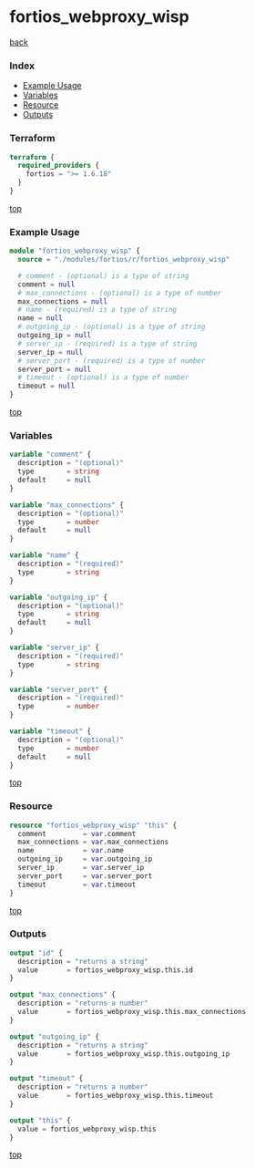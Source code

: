 # fortios_webproxy_wisp

[back](../fortios.md)

### Index

- [Example Usage](#example-usage)
- [Variables](#variables)
- [Resource](#resource)
- [Outputs](#outputs)

### Terraform

```terraform
terraform {
  required_providers {
    fortios = ">= 1.6.18"
  }
}
```

[top](#index)

### Example Usage

```terraform
module "fortios_webproxy_wisp" {
  source = "./modules/fortios/r/fortios_webproxy_wisp"

  # comment - (optional) is a type of string
  comment = null
  # max_connections - (optional) is a type of number
  max_connections = null
  # name - (required) is a type of string
  name = null
  # outgoing_ip - (optional) is a type of string
  outgoing_ip = null
  # server_ip - (required) is a type of string
  server_ip = null
  # server_port - (required) is a type of number
  server_port = null
  # timeout - (optional) is a type of number
  timeout = null
}
```

[top](#index)

### Variables

```terraform
variable "comment" {
  description = "(optional)"
  type        = string
  default     = null
}

variable "max_connections" {
  description = "(optional)"
  type        = number
  default     = null
}

variable "name" {
  description = "(required)"
  type        = string
}

variable "outgoing_ip" {
  description = "(optional)"
  type        = string
  default     = null
}

variable "server_ip" {
  description = "(required)"
  type        = string
}

variable "server_port" {
  description = "(required)"
  type        = number
}

variable "timeout" {
  description = "(optional)"
  type        = number
  default     = null
}
```

[top](#index)

### Resource

```terraform
resource "fortios_webproxy_wisp" "this" {
  comment         = var.comment
  max_connections = var.max_connections
  name            = var.name
  outgoing_ip     = var.outgoing_ip
  server_ip       = var.server_ip
  server_port     = var.server_port
  timeout         = var.timeout
}
```

[top](#index)

### Outputs

```terraform
output "id" {
  description = "returns a string"
  value       = fortios_webproxy_wisp.this.id
}

output "max_connections" {
  description = "returns a number"
  value       = fortios_webproxy_wisp.this.max_connections
}

output "outgoing_ip" {
  description = "returns a string"
  value       = fortios_webproxy_wisp.this.outgoing_ip
}

output "timeout" {
  description = "returns a number"
  value       = fortios_webproxy_wisp.this.timeout
}

output "this" {
  value = fortios_webproxy_wisp.this
}
```

[top](#index)